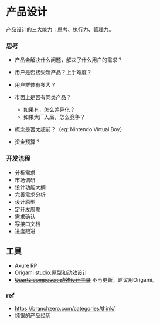 # 产品设计

产品设计的三大能力：思考、执行力、管理力。

### 思考

* 产品会解决什么问题，解决了什么用户的需求？

* 用户是否接受新产品？上手难度？

* 用户群体有多大？

* 市面上是否有同类产品？

    * 如果有，怎么差异化？
    * 如果大厂入局，怎么竞争？

* 概念是否太超前？（eg: Nintendo Virtual Boy）

* 资金预算？

### 开发流程

* 分析需求
* 市场调研
* 设计功能大纲
* 完善需求分析
* 设计原型
* 定开发周期
* 需求确认
* 写接口文档
* 进度跟进

## 工具

* Axure RP
* [Origami studio:原型和动效设计](https://origami.design)
* ~~[Quartz composer: 动效设计工具](https://developer.apple.com/documentation/quartz/quartz_composer)~~ 不再更新，建议用Origami。

### ref

* https://branchzero.com/categories/think/
* [纯银的产品经历](https://zhuanlan.zhihu.com/p/24650080)